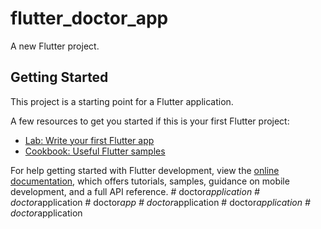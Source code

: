 # flutter_doctor_app

A new Flutter project.

## Getting Started

This project is a starting point for a Flutter application.

A few resources to get you started if this is your first Flutter project:

- [Lab: Write your first Flutter app](https://docs.flutter.dev/get-started/codelab)
- [Cookbook: Useful Flutter samples](https://docs.flutter.dev/cookbook)

For help getting started with Flutter development, view the
[online documentation](https://docs.flutter.dev/), which offers tutorials,
samples, guidance on mobile development, and a full API reference.
#   d o c t o r _ a p p l i c a t i o n  
 #   d o c t o r _ a p p l i c a t i o n  
 #   d o c t o r _ a p p  
 #   d o c t o r _ a p p l i c a t i o n  
 #   d o c t o r _ a p p l i c a t i o n  
 #   d o c t o r _ a p p l i c a t i o n  
 